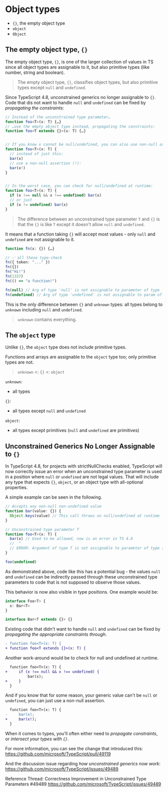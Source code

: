 # Object types

- `{}`, the empty object type
- `object`
- `Object`

## The empty object type, `{}`

The empty object type, `{}`, is one of the larger collection of values in TS since all object types are assignable to it, but also primitive types (like number, string and boolean).

>The empty object type, `{}`, classifies object types, but also primitive types except `null` and `undefined`.

Since TypeScript 4.8, unconstrained generics no longer assignable to `{}`. Code that dis not want to handle `null` and `undefined` can be fixed by *propagating the constraints*:

```ts
// Instead of the unconstrained type parameter…
function foo<T>(x: T) {…}
// …use the empty object type instead, propagating the constraints:
function foo<T extends {}>(x: T) {…}


// If you know x cannot be null/undefined, you can also use non-null assertion:
function foo<T>(x: T) {
  // instead of just this:
  bar(x)
  // use a non-null assertion (!):
  bar(x!)
}


// In the worst case, you can check for null/undefined at runtime:
function foo<T>(x: T) {
  if (x !== null && x !== undefined) bar(x)
  // or just
  if (x != undefined) bar(x)
}
```

>The difference between an unconstrained type parameter `T` and `{}` is that the `{}` is like `T` except it doesn't allow `null` and `undefined`.

It means that a function taking `{}` will accept most values - only `null` and `undefined` are not assignable to it.

```ts
function fn(x: {}) {…}

// ✅ all these type-check
fn({ token: "..." })
fn({})
fn("Hi!")
fn(1337)
fn(() => "a function!")

fn(null) // Arg of type 'null' is not assignable to parameter of type '{}'
fn(undefined) // Arg of type 'undefined' is not assignable to param of type {}
```

This is the only difference between `{}` and `unknown` types: all types belong to `unknown` including `null` and `undefined`.

>`unknown` contains everything.

## The `object` type

Unlike `{}`, the `object` type does not include primitive types.

Functions and arrays are assignable to the `object` type too; only primitive types are not.

>`unknown` <: `{}` <: `object`

`unknown`:
- all types

`{}`:
- all types except `null` and `undefined`

`object`:
- all types except primitives (`null` and `undefined` are primitives)


## Unconstrained Generics No Longer Assignable to `{}`

In TypeScript 4.8, for projects with strictNullChecks enabled, TypeScript will now correctly issue an error when an unconstrained type parameter is used in a position where `null` or `undefined` are not legal values. That will include any type that expects `{}`, `object`, or an object type with all-optional properties.

A simple example can be seen in the following.

```ts
// Accepts any non-null non-undefined value
function bar(value: {}) {
  Object.keys(value) // This call throws on null/undefined at runtime
}

// Unconstrained type parameter T
function foo<T>(x: T) {
  bar(x) // Used to be allowed, now is an error in TS 4.8
  //  ^
  // ERROR: Argument of type T is not assignable to parameter of type {}
}

foo(undefined)
```

As demonstrated above, code like this has a potential bug - the values `null` and `undefined` can be indirectly passed through these unconstrained type parameters to code that is not supposed to observe those values.


This behavior is now also visible in type positions. One example would be:

```ts
interface Foo<T> {
  x: Bar<T>
}

interface Bar<T extends {}> {}
```


Existing code that didn't want to handle `null` and `undefined` can be fixed by *propagating the appropriate constraints through*.

```diff
- function foo<T>(x: T) {
+ function foo<T extends {}>(x: T) {
```

Another work-around would be to check for null and undefined at runtime.

```diff
  function foo<T>(x: T) {
+     if (x !== null && x !== undefined) {
          bar(x);
+     }
  }
```

And if you know that for some reason, your generic value can't be `null` or `undefined`, you can just use a non-null assertion.

```diff
  function foo<T>(x: T) {
-     bar(x);
+     bar(x!);
  }
```

When it comes to types, you'll often either need to *propagate constraints*, or *intersect your types with `{}`*.


For more information, you can see the change that introduced this:
https://github.com/microsoft/TypeScript/pull/49119

And the discussion issue regarding *how unconstrained generics now work*:
https://github.com/microsoft/TypeScript/issues/49489

Reference Thread: Correctness Improvement in Unconstrained Type Parameters #49489
https://github.com/microsoft/TypeScript/issues/49489
